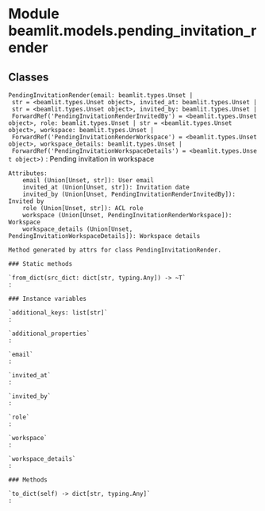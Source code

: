 Module beamlit.models.pending_invitation_render
===============================================

Classes
-------

`PendingInvitationRender(email: beamlit.types.Unset | str = <beamlit.types.Unset object>, invited_at: beamlit.types.Unset | str = <beamlit.types.Unset object>, invited_by: beamlit.types.Unset | ForwardRef('PendingInvitationRenderInvitedBy') = <beamlit.types.Unset object>, role: beamlit.types.Unset | str = <beamlit.types.Unset object>, workspace: beamlit.types.Unset | ForwardRef('PendingInvitationRenderWorkspace') = <beamlit.types.Unset object>, workspace_details: beamlit.types.Unset | ForwardRef('PendingInvitationWorkspaceDetails') = <beamlit.types.Unset object>)`
:   Pending invitation in workspace
    
    Attributes:
        email (Union[Unset, str]): User email
        invited_at (Union[Unset, str]): Invitation date
        invited_by (Union[Unset, PendingInvitationRenderInvitedBy]): Invited by
        role (Union[Unset, str]): ACL role
        workspace (Union[Unset, PendingInvitationRenderWorkspace]): Workspace
        workspace_details (Union[Unset, PendingInvitationWorkspaceDetails]): Workspace details
    
    Method generated by attrs for class PendingInvitationRender.

    ### Static methods

    `from_dict(src_dict: dict[str, typing.Any]) ‑> ~T`
    :

    ### Instance variables

    `additional_keys: list[str]`
    :

    `additional_properties`
    :

    `email`
    :

    `invited_at`
    :

    `invited_by`
    :

    `role`
    :

    `workspace`
    :

    `workspace_details`
    :

    ### Methods

    `to_dict(self) ‑> dict[str, typing.Any]`
    :